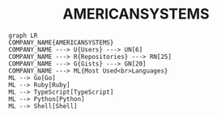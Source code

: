 <h1 align="center">AMERICANSYSTEMS</h1>

```mermaid
graph LR
COMPANY_NAME{AMERICANSYSTEMS}
COMPANY_NAME ---> U{Users} ---> UN[6]
COMPANY_NAME ---> R{Repositories} ---> RN[25]
COMPANY_NAME ---> G{Gists} ---> GN[20]
COMPANY_NAME ---> ML{Most Used<br>Languages}
ML --> Go[Go]
ML --> Ruby[Ruby]
ML --> TypeScript[TypeScript]
ML --> Python[Python]
ML --> Shell[Shell]
```
